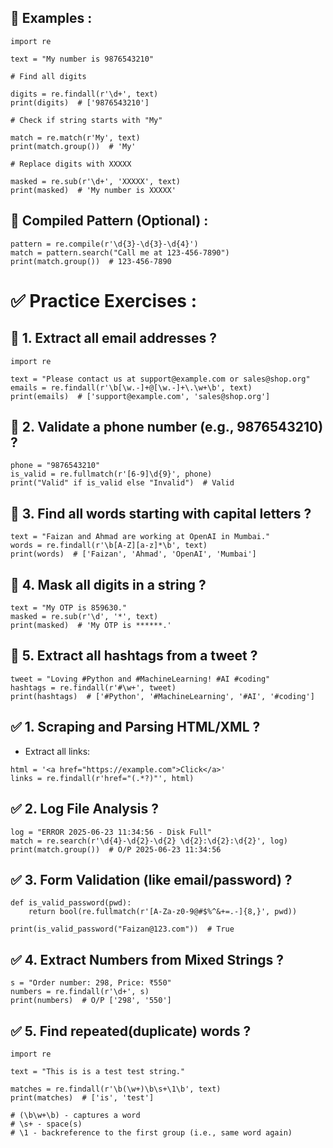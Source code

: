 ## 🔹 Examples :
```
import re

text = "My number is 9876543210"

# Find all digits

digits = re.findall(r'\d+', text)
print(digits)  # ['9876543210']

# Check if string starts with "My"

match = re.match(r'My', text)
print(match.group())  # 'My'

# Replace digits with XXXXX

masked = re.sub(r'\d+', 'XXXXX', text)
print(masked)  # 'My number is XXXXX'

```

## 🔹 Compiled Pattern (Optional) :
```
pattern = re.compile(r'\d{3}-\d{3}-\d{4}')
match = pattern.search("Call me at 123-456-7890")
print(match.group())  # 123-456-7890

```

# ✅ Practice Exercises :
## 🔸 1. Extract all email addresses ?
```
import re

text = "Please contact us at support@example.com or sales@shop.org"
emails = re.findall(r'\b[\w.-]+@[\w.-]+\.\w+\b', text)
print(emails)  # ['support@example.com', 'sales@shop.org']

```

## 🔸 2. Validate a phone number (e.g., 9876543210) ?
```
phone = "9876543210"
is_valid = re.fullmatch(r'[6-9]\d{9}', phone)
print("Valid" if is_valid else "Invalid")  # Valid

```

## 🔸 3. Find all words starting with capital letters ?
```
text = "Faizan and Ahmad are working at OpenAI in Mumbai."
words = re.findall(r'\b[A-Z][a-z]*\b', text)
print(words)  # ['Faizan', 'Ahmad', 'OpenAI', 'Mumbai']

```

## 🔸 4. Mask all digits in a string ?
```
text = "My OTP is 859630."
masked = re.sub(r'\d', '*', text)
print(masked)  # 'My OTP is ******.'

```

## 🔸 5. Extract all hashtags from a tweet ?
```
tweet = "Loving #Python and #MachineLearning! #AI #coding"
hashtags = re.findall(r'#\w+', tweet)
print(hashtags)  # ['#Python', '#MachineLearning', '#AI', '#coding']

```

## ✅ 1. Scraping and Parsing HTML/XML ?
- Extract all links:
```
html = '<a href="https://example.com">Click</a>'
links = re.findall(r'href="(.*?)"', html)

```

## ✅ 2. Log File Analysis ?
```
log = "ERROR 2025-06-23 11:34:56 - Disk Full"
match = re.search(r'\d{4}-\d{2}-\d{2} \d{2}:\d{2}:\d{2}', log)
print(match.group())  # O/P 2025-06-23 11:34:56

```
## ✅ 3. Form Validation (like email/password) ?
```
def is_valid_password(pwd):
    return bool(re.fullmatch(r'[A-Za-z0-9@#$%^&+=.-]{8,}', pwd))

print(is_valid_password("Faizan@123.com"))  # True

```
## ✅ 4. Extract Numbers from Mixed Strings ?
```
s = "Order number: 298, Price: ₹550"
numbers = re.findall(r'\d+', s)
print(numbers)  # O/P ['298', '550']

```

## ✅ 5. Find repeated(duplicate) words ?
```
import re

text = "This is is a test test string."

matches = re.findall(r'\b(\w+)\b\s+\1\b', text)
print(matches)  # ['is', 'test']

# (\b\w+\b) - captures a word
# \s+ - space(s)
# \1 - backreference to the first group (i.e., same word again)

```

